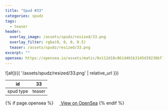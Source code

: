 ```yaml
---
title: "Spud #33"
categories: spudz
tags:
  - teaser
header:
  overlay_image: /assets/spudz/resized/33.png
  overlay_filter: rgba(0, 0, 0, 0.5)
  teaser: /assets/spudz/resized/33.png
excerpt: ""
opensea: https://opensea.io/assets/matic/0x112d18c861d401b3145d39236bf149f01e18beed/33
---
```

![alt]({{ '/assets/spudz/resized/33.png' | relative_url }})

| id | 33 |
|-|-|
| spud type | teaser |

{% if page.opensea %}
<a href="{{page.opensea}}" class="btn btn--info" onclick="window.open(this.href, '_blank'); return false;"><img src="/assets/images/opensea.svg" width="16px"><span>  View on OpenSea</span></a>
{% endif %}
